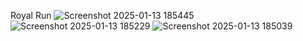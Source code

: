  Royal Run
![Screenshot 2025-01-13 185445](https://github.com/user-attachments/assets/b63c678f-418e-4bd9-9fd2-fc7e2e47233c)
![Screenshot 2025-01-13 185229](https://github.com/user-attachments/assets/38e66659-a67e-4750-ba65-ee686fb468b3)
![Screenshot 2025-01-13 185039](https://github.com/user-attachments/assets/87e58064-007c-48c5-9b6d-260e76e1c2f7)
